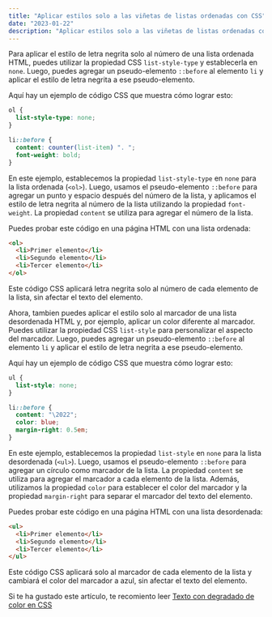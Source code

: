 ```yaml
---
title: "Aplicar estilos solo a las viñetas de listas ordenadas con CSS"
date: "2023-01-22"
description: "Aplicar estilos solo a las viñetas de listas ordenadas con CSS"
---
```


Para aplicar el estilo de letra negrita solo al número de una lista ordenada HTML, puedes utilizar la propiedad CSS `list-style-type` y establecerla en `none`. Luego, puedes agregar un pseudo-elemento `::before` al elemento `li` y aplicar el estilo de letra negrita a ese pseudo-elemento.

Aquí hay un ejemplo de código CSS que muestra cómo lograr esto:

```css
ol {
  list-style-type: none;
}

li::before {
  content: counter(list-item) ". ";
  font-weight: bold;
}
```

En este ejemplo, establecemos la propiedad `list-style-type` en `none` para la lista ordenada (`<ol>`). Luego, usamos el pseudo-elemento `::before` para agregar un punto y espacio después del número de la lista, y aplicamos el estilo de letra negrita al número de la lista utilizando la propiedad `font-weight`. La propiedad `content` se utiliza para agregar el número de la lista.

Puedes probar este código en una página HTML con una lista ordenada:

```html
<ol>
  <li>Primer elemento</li>
  <li>Segundo elemento</li>
  <li>Tercer elemento</li>
</ol>
```

Este código CSS aplicará letra negrita solo al número de cada elemento de la lista, sin afectar el texto del elemento.

Ahora, tambien puedes aplicar el estilo solo al marcador de una lista desordenada HTML y, por ejemplo, aplicar un color diferente al marcador. Puedes utilizar la propiedad CSS `list-style` para personalizar el aspecto del marcador. Luego, puedes agregar un pseudo-elemento `::before` al elemento `li` y aplicar el estilo de letra negrita a ese pseudo-elemento.

Aquí hay un ejemplo de código CSS que muestra cómo lograr esto:

```css
ul {
  list-style: none;
}

li::before {
  content: "\2022";
  color: blue;
  margin-right: 0.5em;
}
```

En este ejemplo, establecemos la propiedad `list-style` en `none` para la lista desordenada (`<ul>`). Luego, usamos el pseudo-elemento `::before` para agregar un círculo como marcador de la lista. La propiedad `content` se utiliza para agregar el marcador a cada elemento de la lista. Además, utilizamos la propiedad `color` para establecer el color del marcador y la propiedad `margin-right` para separar el marcador del texto del elemento.

Puedes probar este código en una página HTML con una lista desordenada:

```html
<ul>
  <li>Primer elemento</li>
  <li>Segundo elemento</li>
  <li>Tercer elemento</li>
</ul>
```

Este código CSS aplicará solo al marcador de cada elemento de la lista y cambiará el color del marcador a azul, sin afectar el texto del elemento.

Si te ha gustado este artículo, te recomiento leer [Texto con degradado de color en CSS](texto-degradado)